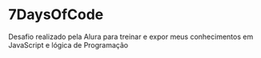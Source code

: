 # 7DaysOfCode
Desafio realizado pela Alura para treinar e expor meus conhecimentos em JavaScript e lógica de Programação
